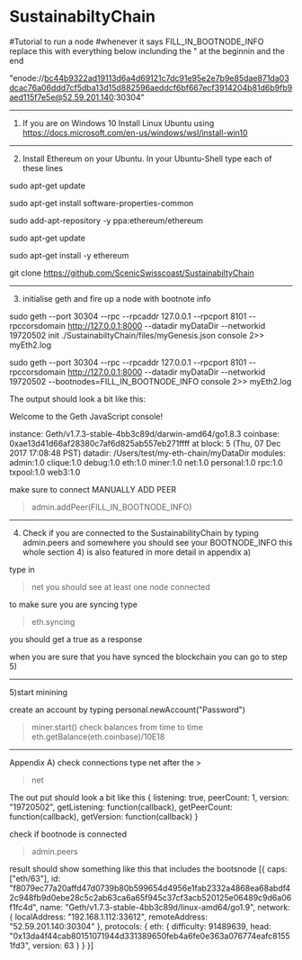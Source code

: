 # SustainabiltyChain
#Tutorial to run a node
#whenever it says FILL_IN_BOOTNODE_INFO replace this with everything below inclunding the " at the beginnin and the end

"enode://bc44b9322ad19113d6a4d69121c7dc91e95e2e7b9e85dae871da03dcac76a06ddd7cf5dba13d15d882596aeddcf6bf667ecf3914204b81d6b9fb9aed115f7e5e@52.59.201.140:30304"



------------------------------------------
1) If you are on Windows 10 Install Linux Ubuntu using https://docs.microsoft.com/en-us/windows/wsl/install-win10

------------------------------------------
2) Install Ethereum on your Ubuntu. In your Ubuntu-Shell type each of these lines

sudo apt-get update

sudo apt-get install software-properties-common

sudo add-apt-repository -y ppa:ethereum/ethereum

sudo apt-get update

sudo apt-get install -y ethereum

git clone https://github.com/ScenicSwisscoast/SustainabiltyChain


------------------------------------------
3) initialise geth and fire up a node with bootnote info

sudo geth --port 30304 --rpc --rpcaddr 127.0.0.1 --rpcport 8101 --rpccorsdomain http://127.0.0.1:8000  --datadir myDataDir --networkid 19720502  init ./SustainabiltyChain/files/myGenesis.json console 2>> myEth2.log  


sudo geth --port 30304 --rpc --rpcaddr 127.0.0.1 --rpcport 8101 --rpccorsdomain http://127.0.0.1:8000  --datadir myDataDir --networkid 19720502 --bootnodes=FILL_IN_BOOTNODE_INFO console 2>> myEth2.log




The output should look a bit like this:

Welcome to the Geth JavaScript console!

instance: Geth/v1.7.3-stable-4bb3c89d/darwin-amd64/go1.8.3
coinbase: 0xae13d41d66af28380c7af6d825ab557eb271ffff
at block: 5 (Thu, 07 Dec 2017 17:08:48 PST)
datadir: /Users/test/my-eth-chain/myDataDir
modules: admin:1.0 clique:1.0 debug:1.0 eth:1.0 miner:1.0 net:1.0 personal:1.0 rpc:1.0 txpool:1.0 web3:1.0
>

make sure to connect MANUALLY ADD PEER
>admin.addPeer(FILL_IN_BOOTNODE_INFO)



------------------------------------------
4) Check if you are connected to the SustainabilityChain by typing admin.peers
and somewhere you should see your BOOTNODE_INFO this whole section 4) is also featured in more detail in appendix a)

type in
>net
you should see at least one node connected


to make sure you are syncing type 
>eth.syncing 

you should get a 
true
as a response


when you are sure that you have synced the blockchain you can go to step 5)


------------------------------------------
5)start minining

create an account by typing
personal.newAccount("Password")

>miner.start()
check balances from time to time 
eth.getBalance(eth.coinbase)/10E18

------------------------------------------
Appendix A) check connections type net after the >
>net

The out put should look a bit like this 
{
  listening: true,
  peerCount: 1,
  version: "19720502",
  getListening: function(callback),
  getPeerCount: function(callback),
  getVersion: function(callback)
}

check if bootnode is connected
>admin.peers

result should show something like this that includes the bootsnode
[{
    caps: ["eth/63"],
    id: "f8079ec77a20affd47d0739b80b599654d4956e1fab2332a4868ea68abdf42c948fb9d0ebe28c5c2ab63ca6a65f945c37cf3acb520125e06489c9d6a06f1fc4d",
    name: "Geth/v1.7.3-stable-4bb3c89d/linux-amd64/go1.9",
    network: {
      localAddress: "192.168.1.112:33612",
      remoteAddress: "52.59.201.140:30304"
    },
    protocols: {
      eth: {
        difficulty: 91489639,
        head: "0x13da4f44cab80151071944d331389650feb4a6fe0e363a076774eafc81551fd3",
        version: 63
      }
    }
}]





